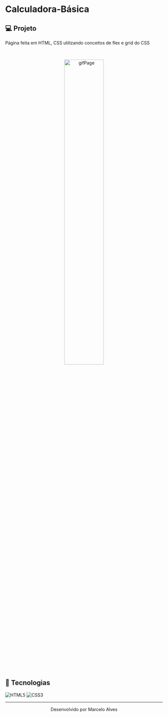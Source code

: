 # Calculadora-Básica

## 💻 Projeto

Página feita em HTML, CSS utilizando conceitos de flex e grid do CSS

<br>

<p align="center">
  <img alt="gifPage" src="./.github/project-calculator" width="50%">
</p>

## 🚀 Tecnologias

![HTML5](https://img.shields.io/badge/-HTML5-%23E44D27?style=flat-square&logo=html5&logoColor=ffffff)
![CSS3](https://img.shields.io/badge/-CSS3-%231572B6?style=flat-square&logo=css3)

---
   
<div align="center">
   Desenvolvido por Marcelo Alves
</div>